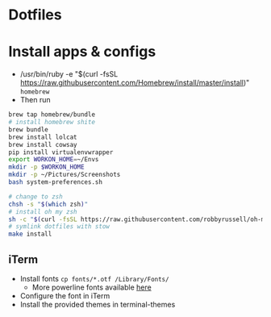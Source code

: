 # Dotfiles

# Install apps & configs
* /usr/bin/ruby -e "$(curl -fsSL https://raw.githubusercontent.com/Homebrew/install/master/install)" `homebrew`
* Then run 
```bash
brew tap homebrew/bundle
# install homebrew shite
brew bundle
brew install lolcat
brew install cowsay
pip install virtualenvwrapper
export WORKON_HOME=~/Envs
mkdir -p $WORKON_HOME
mkdir -p ~/Pictures/Screenshots
bash system-preferences.sh

# change to zsh
chsh -s "$(which zsh)"
# install oh my zsh
sh -c "$(curl -fsSL https://raw.githubusercontent.com/robbyrussell/oh-my-zsh/master/tools/install.sh)"
# symlink dotfiles with stow
make install
```

## iTerm
* Install fonts `cp fonts/*.otf /Library/Fonts/`
  * More powerline fonts available [here](https://github.com/powerline/fonts)
* Configure the font in iTerm
* Install the provided themes in terminal-themes
